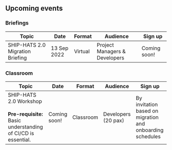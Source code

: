 ## Upcoming events

### Briefings

|Topic|Date|Format|Audience|Sign up|
|---|---|---|---|---|
|SHIP-HATS 2.0 Migration Briefing|13 Sep 2022|Virtual|Project Managers & Developers|Coming soon!|

### Classroom

|Topic|Date|Format|Audience|Sign up|
|---|---|---|---|---|
|SHIP-HATS 2.0 Workshop<br><br>**Pre-requisite:** Basic understanding of CI/CD is essential.|Coming soon!|Classroom|	Developers (20 pax)|By invitation based on migration and onboarding schedules|